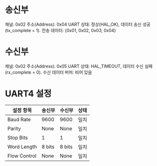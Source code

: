 # 송신부  
채널: 0x02
주소(Address): 0x04
UART 상태: 정상(HAL_OK), 데이터 송신 성공(tx_complete = 1).
전송 데이터: {0x01, 0x02, 0x03, 0x04}

# 수신부 
채널: 0x02
주소(Address): 0x05
UART 상태: HAL_TIMEOUT, 데이터 수신 실패(rx_complete = 0).
수신 데이터 버퍼: 비어 있음

# UART4 설정
|설정 항목 | 송신부 | 수신부 | 상태|
|---------|------|-------|---------|
|Baud Rate |	9600	|9600	| 일치 |
|Parity    |	None  |	None|	일치 |
|Stop Bits |	1	    |  1  |	일치 |
|Word Length|	8 bits|	8 bits|	일치|
|Flow Control|	None|None	| 일치|
